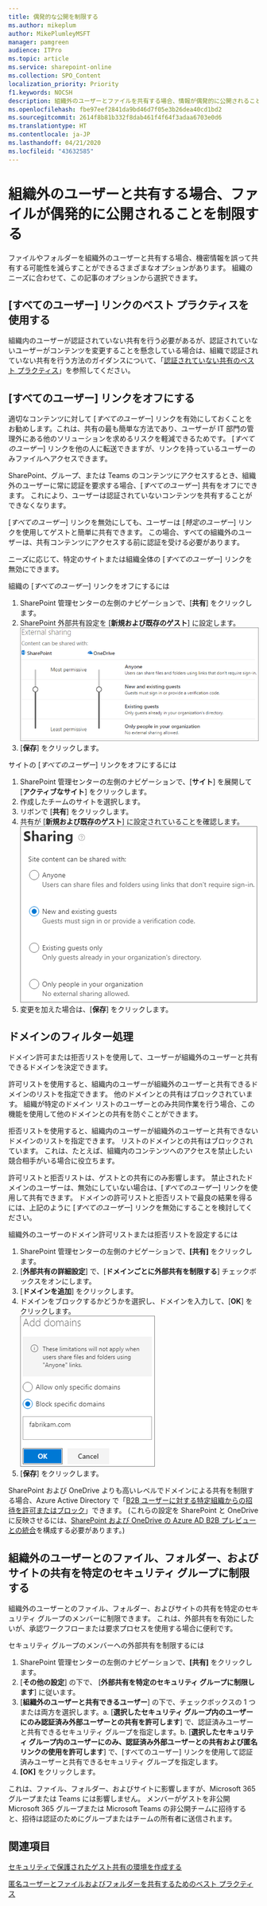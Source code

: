 ```yaml
---
title: 偶発的な公開を制限する
ms.author: mikeplum
author: MikePlumleyMSFT
manager: pamgreen
audience: ITPro
ms.topic: article
ms.service: sharepoint-online
ms.collection: SPO_Content
localization_priority: Priority
f1.keywords: NOCSH
description: 組織外のユーザーとファイルを共有する場合、情報が偶発的に公開されることを防止する方法を説明します。
ms.openlocfilehash: fbe97eef2841da9bd46d7f05e3b26dea40cd1bd2
ms.sourcegitcommit: 2614f8b81b332f8dab461f4f64f3adaa6703e0d6
ms.translationtype: HT
ms.contentlocale: ja-JP
ms.lasthandoff: 04/21/2020
ms.locfileid: "43632585"
---
```

# <a name="limit-accidental-exposure-to-files-when-sharing-with-people-outside-your-organization"></a>組織外のユーザーと共有する場合、ファイルが偶発的に公開されることを制限する

ファイルやフォルダーを組織外のユーザーと共有する場合、機密情報を誤って共有する可能性を減らすことができるさまざまなオプションがあります。 組織のニーズに合わせて、この記事のオプションから選択できます。

## <a name="use-best-practices-for-anyone-links"></a>[すべてのユーザー] リンクのベスト プラクティスを使用する

組織内のユーザーが認証されていない共有を行う必要があるが、認証されていないユーザーがコンテンツを変更することを懸念している場合は、組織で認証されていない共有を行う方法のガイダンスについて、「[認証されていない共有のベスト プラクティス](best-practices-anonymous-sharing.md)」を参照してください。

## <a name="turn-off-anyone-links"></a>[すべてのユーザー] リンクをオフにする

適切なコンテンツに対して [*すべてのユーザー*] リンクを有効にしておくことをお勧めします。これは、共有の最も簡単な方法であり、ユーザーが IT 部門の管理外にある他のソリューションを求めるリスクを軽減できるためです。 [*すべてのユーザー*] リンクを他の人に転送できますが、リンクを持っているユーザーのみファイルへアクセスできます。

SharePoint、グループ、または Teams のコンテンツにアクセスするとき、組織外のユーザーに常に認証を要求する場合、[*すべてのユーザー*] 共有をオフにできます。 これにより、ユーザーは認証されていないコンテンツを共有することができなくなります。

[*すべてのユーザー*] リンクを無効にしても、ユーザーは [*特定のユーザー*] リンクを使用してゲストと簡単に共有できます。 この場合、すべての組織外のユーザーは、共有コンテンツにアクセスする前に認証を受ける必要があります。

ニーズに応じて、特定のサイトまたは組織全体の [*すべてのユーザー*] リンクを無効にできます。

組織の [*すべてのユーザー*] リンクをオフにするには
1. SharePoint 管理センターの左側のナビゲーションで、[**共有**] をクリックします。
2. SharePoint 外部共有設定を [**新規および既存のゲスト**] に設定します。</br>
   ![SharePoint サイトの外部共有設定のスクリーンショット](../media/sharepoint-organization-external-sharing-controls-new-users.png)
3. [**保存**] をクリックします。

サイトの [*すべてのユーザー*] リンクをオフにするには
1. SharePoint 管理センターの左側のナビゲーションで、[**サイト**] を展開して [**アクティブなサイト**] をクリックします。
2. 作成したチームのサイトを選択します。
3. リボンで [**共有**] をクリックします。
4. 共有が [**新規および既存のゲスト**] に設定されていることを確認します。</br>
   ![SharePoint サイトの外部共有設定のスクリーンショット](../media/sharepoint-site-external-sharing-settings.png)
5. 変更を加えた場合は、[**保存**] をクリックします。

## <a name="domain-filtering"></a>ドメインのフィルター処理

ドメイン許可または拒否リストを使用して、ユーザーが組織外のユーザーと共有できるドメインを決定できます。

許可リストを使用すると、組織内のユーザーが組織外のユーザーと共有できるドメインのリストを指定できます。 他のドメインとの共有はブロックされています。 組織が特定のドメイン リストのユーザーとのみ共同作業を行う場合、この機能を使用して他のドメインとの共有を防ぐことができます。

拒否リストを使用すると、組織内のユーザーが組織外のユーザーと共有できないドメインのリストを指定できます。 リストのドメインとの共有はブロックされています。 これは、たとえば、組織内のコンテンツへのアクセスを禁止したい競合相手がいる場合に役立ちます。

許可リストと拒否リストは、ゲストとの共有にのみ影響します。 禁止されたドメインのユーザーは、無効にしていない場合は、[*すべてのユーザー*] リンクを使用して共有できます。 ドメインの許可リストと拒否リストで最良の結果を得るには、上記のように [*すべてのユーザー*] リンクを無効にすることを検討してください。

組織外のユーザーのドメイン許可リストまたは拒否リストを設定するには
1. SharePoint 管理センターの左側のナビゲーションで、**[共有]** をクリックします。
2. [**外部共有の詳細設定**] で、[**ドメインごとに外部共有を制限する**] チェックボックスをオンにします。
3. [**ドメインを追加**] をクリックします。
4. ドメインをブロックするかどうかを選択し、ドメインを入力して、[**OK**] をクリックします。</br>
   ![ドメイン設定による SharePoint 制限外部共有のスクリーンショット](../media/sharepoint-sharing-block-domain.png)
5. [**保存**] をクリックします。

SharePoint および OneDrive よりも高いレベルでドメインによる共有を制限する場合、Azure Active Directory で「[B2B ユーザーに対する特定組織からの招待を許可またはブロック](https://docs.microsoft.com/azure/active-directory/b2b/allow-deny-list)」できます。 (これらの設定を SharePoint と OneDrive に反映させるには、[SharePoint および OneDrive の Azure AD B2B プレビューとの統合](https://docs.microsoft.com/sharepoint/sharepoint-azureb2b-integration-preview)を構成する必要があります。)

## <a name="limit-sharing-of-files-folders-and-sites-with-people-outside-your-organization-to-specified-security-groups"></a>組織外のユーザーとのファイル、フォルダー、およびサイトの共有を特定のセキュリティ グループに制限する

組織外のユーザーとのファイル、フォルダー、およびサイトの共有を特定のセキュリティ グループのメンバーに制限できます。 これは、外部共有を有効にしたいが、承認ワークフローまたは要求プロセスを使用する場合に便利です。

セキュリティ グループのメンバーへの外部共有を制限するには
1. SharePoint 管理センターの左側のナビゲーションで、**[共有]** をクリックします。
2. [**その他の設定**] の下で、 [**外部共有を特定のセキュリティ グループに制限します**] に従います。
3. [**組織外のユーザーと共有できるユーザー**] の下で、チェックボックスの 1 つまたは両方を選択します。a. [**選択したセキュリティ グループ内のユーザーにのみ認証済み外部ユーザーとの共有を許可します**] で、認証済みユーザーと共有できるセキュリティ グループを指定します。b. [**選択したセキュリティ グループ内のユーザーにのみ、認証済み外部ユーザーとの共有および匿名リンクの使用を許可します**] で、[すべてのユーザー] リンクを使用して認証済みユーザーと共有できるセキュリティ グループを指定します。
4. **[OK]** をクリックします。

これは、ファイル、フォルダー、およびサイトに影響しますが、Microsoft 365 グループまたは Teams には影響しません。 メンバーがゲストを非公開 Microsoft 365 グループまたは Microsoft Teams の非公開チームに招待すると、招待は認証のためにグループまたはチームの所有者に送信されます。

## <a name="see-also"></a>関連項目

[セキュリティで保護されたゲスト共有の環境を作成する](create-secure-guest-sharing-environment.md)

[匿名ユーザーとファイルおよびフォルダーを共有するためのベスト プラクティス](best-practices-anonymous-sharing.md)